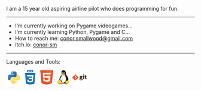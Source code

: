I am a 15 year old aspiring airline pilot who does programming for fun.

---

<ul>
  <li>I’m currently working on Pygame videogames...</li>
  <li>I’m currently learning Python, Pygame and C...</li>
  <li>How to reach me: <a href="mailto:conor.smallwood@gmail.com">conor.smallwood@gmail.com</a></li>
  <li>itch.io: <a href="https://conor-sm.itch.io">conor-sm</a></li>
</ul>

---

Languages and Tools:

<div>
  <img src="https://github.com/devicons/devicon/blob/master/icons/python/python-original.svg" title="Python" alt="Python" width="40" height="40"/>
  <img src="https://github.com/devicons/devicon/blob/master/icons/css3/css3-plain-wordmark.svg" title="CSS3" alt="CSS3" width="40" height="40"/>
  <img src="https://github.com/devicons/devicon/blob/master/icons/html5/html5-original.svg" title="HTML5" alt="HTML5" width="40" height="40"/>
  <img src="https://github.com/devicons/devicon/blob/master/icons/linux/linux-original.svg" title="Linux" alt="Linux" width="40" height="40"/>
  <img src="https://github.com/devicons/devicon/blob/master/icons/git/git-original-wordmark.svg" title="Git" alt="Git" width="40" height="40"/>
</div>

